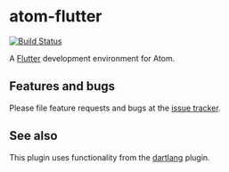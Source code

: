 # atom-flutter

[![Build Status](https://travis-ci.org/flutter/atom-flutter.svg?branch=master)](https://travis-ci.org/flutter/atom-flutter)

A [Flutter][] development environment for Atom.

## Features and bugs

Please file feature requests and bugs at the [issue tracker][tracker].

[tracker]: https://github.com/flutter/atom-flutter/issues

## See also

This plugin uses functionality from the
[dartlang](https://github.com/dart-atom/dartlang) plugin.

[Flutter]: http://flutter.io
